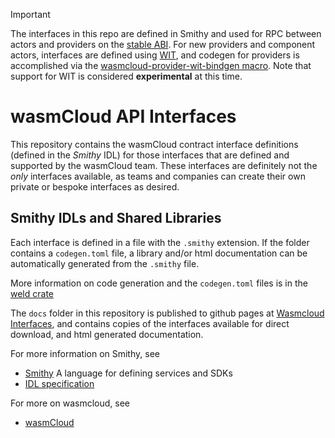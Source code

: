 > [!IMPORTANT]
> The interfaces in this repo are defined in Smithy and used for RPC between actors and providers on the [stable ABI](https://wasmcloud.com/docs/hosts/abis/wasmbus/). For new providers and component actors, interfaces are defined using [WIT](https://github.com/WebAssembly/component-model/blob/main/design/mvp/WIT.md), and codegen for providers is accomplished via the [wasmcloud-provider-wit-bindgen macro](https://github.com/wasmCloud/wasmCloud/tree/main/crates/provider-wit-bindgen). Note that support for WIT is considered **experimental** at this time.

# wasmCloud API Interfaces

This repository contains the wasmCloud contract interface definitions (defined in the _Smithy_ IDL) for those interfaces that are defined and supported by the wasmCloud team. These interfaces are definitely not the _only_ interfaces available, as teams and companies can create their own private or bespoke interfaces as desired.

## Smithy IDLs and Shared Libraries

Each interface is defined in a file with the `.smithy` extension. If
the folder contains a `codegen.toml` file,
a library and/or html documentation can be
automatically generated from the `.smithy` file.

More information on code
generation and the `codegen.toml` files is in the [weld
crate](https://github.com/wasmcloud/weld)

The `docs` folder in this repository is published to github pages at
[Wasmcloud Interfaces](https://wasmcloud.github.io/interfaces/), and
contains copies of the interfaces available for direct download, and
html generated documentation.

For more information on Smithy, see

- [Smithy](https://awslabs.github.io/smithy/index.html) A language for
  defining services and SDKs
- [IDL specification](https://awslabs.github.io/smithy/1.0/spec/core/idl.html)

For more on wasmcloud, see

- [wasmCloud](https://wasmcloud.dev)
